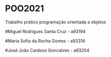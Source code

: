 # POO2021
Trabalho prático programação orientada a objetos

#Miguel Rodrigues Santa Cruz - a93194

#Maria Sofia da Rocha Gomes - a93314

#José João Cardoso Goncalves - a93204
